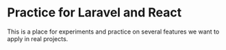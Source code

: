 # Practice for Laravel and React

This is a place for experiments and practice on several features we want to apply in real projects.